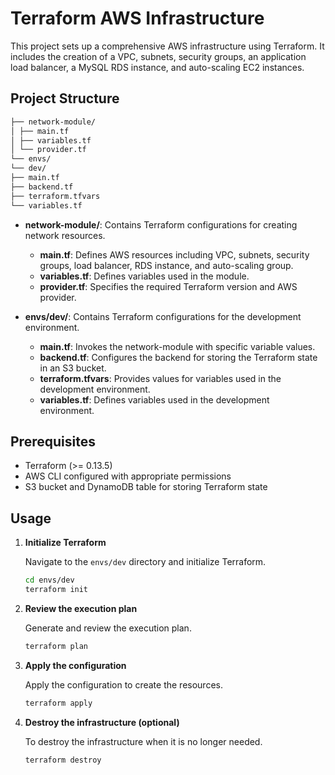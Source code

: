 # Terraform AWS Infrastructure

This project sets up a comprehensive AWS infrastructure using Terraform. It includes the creation of a VPC, subnets, security groups, an application load balancer, a MySQL RDS instance, and auto-scaling EC2 instances.

## Project Structure
``` bash
├── network-module/
│ ├── main.tf
│ ├── variables.tf
│ └── provider.tf
└── envs/
└── dev/
├── main.tf
├── backend.tf
├── terraform.tfvars
└── variables.tf
```


- **network-module/**: Contains Terraform configurations for creating network resources.
  - **main.tf**: Defines AWS resources including VPC, subnets, security groups, load balancer, RDS instance, and auto-scaling group.
  - **variables.tf**: Defines variables used in the module.
  - **provider.tf**: Specifies the required Terraform version and AWS provider.

- **envs/dev/**: Contains Terraform configurations for the development environment.
  - **main.tf**: Invokes the network-module with specific variable values.
  - **backend.tf**: Configures the backend for storing the Terraform state in an S3 bucket.
  - **terraform.tfvars**: Provides values for variables used in the development environment.
  - **variables.tf**: Defines variables used in the development environment.

## Prerequisites

- Terraform (>= 0.13.5)
- AWS CLI configured with appropriate permissions
- S3 bucket and DynamoDB table for storing Terraform state

## Usage

1. **Initialize Terraform**

    Navigate to the `envs/dev` directory and initialize Terraform.

    ```sh
    cd envs/dev
    terraform init
    ```

2. **Review the execution plan**

    Generate and review the execution plan.

    ```sh
    terraform plan
    ```

3. **Apply the configuration**

    Apply the configuration to create the resources.

    ```sh
    terraform apply
    ```

4. **Destroy the infrastructure (optional)**

    To destroy the infrastructure when it is no longer needed.

    ```sh
    terraform destroy
    ```